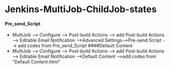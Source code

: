 # Jenkins-MultiJob-ChildJob-states
#### Pre_send_Script
* MultiJob --> Configure --> Post-build Actions --> add Post-build Actions --> Editable Email Notification -->Advanced Settings-->Pre-send Script
  --> add codes from Pre_send_Script
####Default Content
* MultiJob --> Configure --> Post-build Actions --> add Post-build Actions --> Editable Email Notification -->Default Content -->add codes from "Default Content.html"

